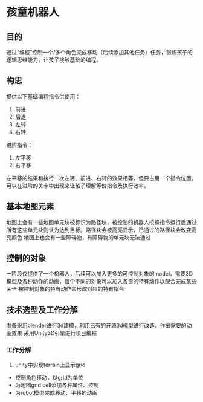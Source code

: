 # 孩童机器人

## 目的
通过“编程”控制一个/多个角色完成移动（后续添加其他任务）任务，锻炼孩子的逻辑思维能力，让孩子接触基础的编程。

## 构思
提供以下基础编程指令供使用：

1. 前进
2. 后退
3. 左转
4. 右转

进阶指令：

1. 左平移
2. 右平移

左平移的结果和执行一次左转、前进、右转的效果相等，但只占用一个指令位置，可以在进阶的关卡中出现来让孩子理解等价指令及执行效率。

## 基本地图元素
地图上会有一些地图单元块被标识为路径块，被控制的机器人按照指令运行后通过所有这些单元块则认为达到目标。路径块会被高亮显示，已通过的路径块会改变高亮颜色
地图上也会有一些障碍物，有障碍物的单元块无法通过

## 控制的对象
一阶段仅提供了一个机器人，后续可以加入更多的可控制对象的model，需要3D模型及各种动作的动画，每个不同的对象可以加入各自的特有动作以配合完成某些关卡
被控制对象的特有动作会形成对应的特有指令

## 技术选型及工作分解
准备采用blender进行3d建模，利用已有的开源3d模型进行改造，作出需要的动画效果
采用Unity3D引擎进行项目编程

### 工作分解

1. unity中实现terrain上显示grid
+  控制角色移动，以grid为单位
+  为地图grid cell添加各种属性、控制
+  为robot模型完成移动、平移的动画 